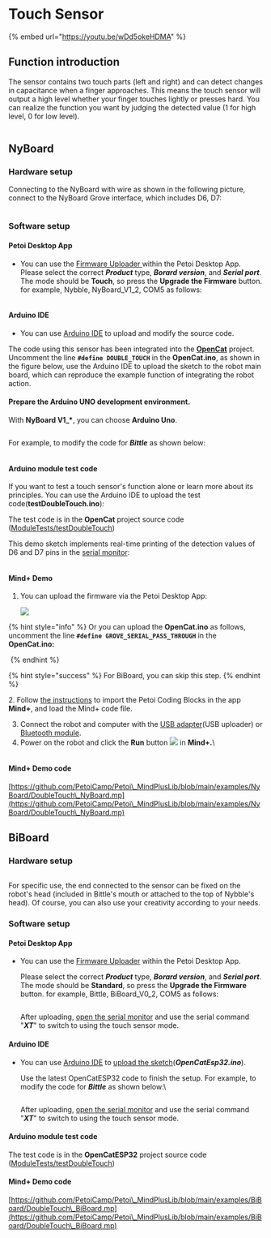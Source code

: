 # Touch Sensor

{% embed url="https://youtu.be/wDd5okeHDMA" %}

## Function introduction

The sensor contains two touch parts (left and right) and can detect changes in capacitance when a finger approaches. This means the touch sensor will output a high level whether your finger touches lightly or presses hard. You can realize the function you want by judging the detected value (1 for high level, 0 for low level).

<figure><img src="../.gitbook/assets/DoubleTouch_New (2).png" alt=""><figcaption></figcaption></figure>

## NyBoard

### Hardware setup

Connecting to the NyBoard with wire as shown in the following picture, connect to the NyBoard Grove interface, which includes D6, D7:

<figure><img src="../.gitbook/assets/PANA0498 拷贝.jpg" alt=""><figcaption></figcaption></figure>

### Software setup

#### Petoi Desktop App

* You can use the [Firmware Uploader ](https://docs.petoi.com/desktop-app/firmware-uploader#select-the-correct-options-to-upload-the-latest-firmware)within the Petoi Desktop App.\
  Please select the correct _**Product**_ type, _**Borard version**_, and _**Serial port**_. The mode should be **Touch**, so press the **Upgrade the Firmware** button. for example, Nybble, NyBoard\_V1\_2, COM5 as follows:

<figure><img src="../.gitbook/assets/image (493).png" alt=""><figcaption></figcaption></figure>

#### Arduino IDE

* You can use [Arduino IDE](https://www.arduino.cc/en/software) to upload and modify the source code.&#x20;

The code using this sensor has been integrated into the [**OpenCat**](https://github.com/PetoiCamp/OpenCat) project. Uncomment the line **`#define DOUBLE_TOUCH`**  in the **OpenCat.ino**, as shown in the figure below, use the Arduino IDE to upload the sketch to the robot main board, which can reproduce the example function of integrating the robot action.

#### Prepare the Arduino UNO development environment.

With **NyBoard V1\_\***, you can choose **Arduino Uno**.&#x20;

<figure><img src="../.gitbook/assets/image (122).png" alt=""><figcaption></figcaption></figure>

For example,  to modify the code for _**Bittle**_ as shown below:

<figure><img src="../.gitbook/assets/image (440).png" alt=""><figcaption></figcaption></figure>

#### Arduino module test code

If you want to test a touch sensor's function alone or learn more about its principles. You can use the Arduino IDE to upload the test code(**testDoubleTouch.ino**):

The test code is in the **OpenCat** project source code ([ModuleTests/testDoubleTouch](https://github.com/PetoiCamp/OpenCat/blob/main/ModuleTests/testDoubleTouch/testDoubleTouch.ino))

This demo sketch implements real-time printing of the detection values of D6 and D7 pins in the [serial monitor](https://docs.petoi.com/arduino-ide/serial-monitor):&#x20;

<figure><img src="../.gitbook/assets/Touch_serial_monitor.png" alt=""><figcaption></figcaption></figure>

#### Mind+ Demo

1.  &#x20;You can upload the firmware via the Petoi Desktop App:

    ![](<../.gitbook/assets/image (460).png>)

{% hint style="info" %}
Or you can upload the **OpenCat.ino** as follows, uncomment the line **`#define GROVE_SERIAL_PASS_THROUGH`** in the **OpenCat.ino:**

<img src="../.gitbook/assets/image (229).png" alt="" data-size="original">
{% endhint %}

{% hint style="success" %}
For BiBoard, you can skip this step.
{% endhint %}

&#x20;2\.    Follow [the instructions](https://docs.petoi.com/block-based-programming/petoi-coding-blocks#import-petoi-mind+-extension-library) to import the Petoi Coding Blocks in the app **Mind+**, and load the Mind+ code file.

3. &#x20;Connect the robot and computer with the [USB adapter](https://docs.petoi.com/communication-modules/usb-downloader-ch340c)(USB uploader) or [Bluetooth module](https://docs.petoi.com/communication-modules/dual-mode-bluetooth).
4. &#x20;Power on the robot and click the **Run** button ![](<../.gitbook/assets/image (208).png>) in **Mind+.**\


<figure><img src="../.gitbook/assets/Touch_mind+.png" alt=""><figcaption></figcaption></figure>

#### Mind+ Demo code

[https://github.com/PetoiCamp/Petoi\_MindPlusLib/blob/main/examples/NyBoard/DoubleTouch\_NyBoard.mp](https://github.com/PetoiCamp/Petoi\_MindPlusLib/blob/main/examples/NyBoard/DoubleTouch\_NyBoard.mp)

## BiBoard

### Hardware setup

<figure><img src="../.gitbook/assets/DoubleTouch_BiBoard (1).png" alt=""><figcaption></figcaption></figure>

For specific use, the end connected to the sensor can be fixed on the robot's head (included in Bittle's mouth or attached to the top of Nybble's head). Of course, you can also use your creativity according to your needs.

### Software setup

#### Petoi Desktop App

*   You can use the [Firmware Uploader](https://docs.petoi.com/desktop-app/firmware-uploader#select-the-correct-options-to-upload-the-latest-firmware) within the Petoi Desktop App.

    Please select the correct _**Product**_ type, _**Borard version**_, and _**Serial port**_. The mode should be **Standard**, so press the **Upgrade the Firmware** button. for example, Bittle, BiBoard\_V0\_2, COM5 as follows:

    <figure><img src="../.gitbook/assets/image (513).png" alt=""><figcaption></figcaption></figure>

    After uploading,  [open the serial monitor](../arduino-ide/serial-monitor.md#biboard) and use the serial command "_**XT**_" to switch to using the touch sensor mode.

#### Arduino IDE

*   You can use [Arduino IDE](https://www.arduino.cc/en/software) to [upload the sketch](https://docs.petoi.com/arduino-ide/upload-sketch-for-biboard#id-2.-set-up-biboard)(_**OpenCatEsp32.ino**_).&#x20;

    Use the latest OpenCatESP32 code to finish the setup. For example,  to modify the code for _**Bittle**_ as shown below:\


    <figure><img src="../.gitbook/assets/image (514).png" alt=""><figcaption></figcaption></figure>

    After uploading,  [open the serial monitor](../arduino-ide/serial-monitor.md#biboard) and use the serial command "_**XT**_" to switch to using the touch sensor mode.

#### Arduino module test code

The test code is in the **OpenCatESP32** project source code ([ModuleTests/testDoubleTouch](https://github.com/PetoiCamp/OpenCatEsp32/blob/main/ModuleTests/testDoubleTouch/testDoubleTouch.ino))

#### Mind+ Demo code

[https://github.com/PetoiCamp/Petoi\_MindPlusLib/blob/main/examples/BiBoard/DoubleTouch\_BiBoard.mp](https://github.com/PetoiCamp/Petoi\_MindPlusLib/blob/main/examples/BiBoard/DoubleTouch\_BiBoard.mp)

